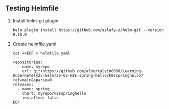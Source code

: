 ## Testing Helmfile

1. Install helm-git plugin

   ```
   helm plugin install https://github.com/aslafy-z/helm-git --version 0.16.0
   ```

2. Create helmfile.yaml

   ```
   cat <<EOF > helmfile.yaml
   ---
   repositories:
     - name: myrepo
       url: git+https://github.com/albertalvin8080/Learning-Kubernetes@25-helm/25-02-k8s-spring-hello/k8sspringhello?ref=main&sparse=0
   releases:
     - name: spring
       chart: myrepo/k8sspringhello
       installed: false
   EOF
   ```
